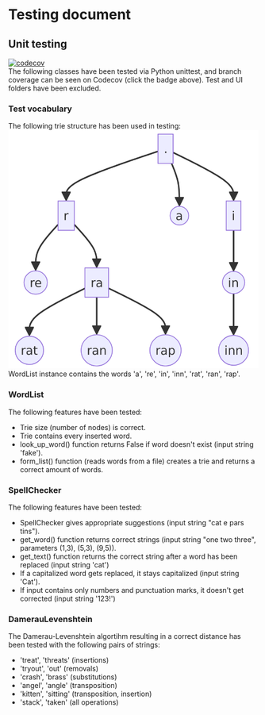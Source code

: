 # Testing document

## Unit testing

[![codecov](https://codecov.io/gh/mizhonka/Spell-checker/graph/badge.svg?token=2QSRCPDGGL)](https://codecov.io/gh/mizhonka/Spell-checker)  
The following classes have been tested via Python unittest, and branch coverage can be seen on Codecov (click the badge above). Test and UI folders have been excluded.

### Test vocabulary

The following trie structure has been used in testing:  
![Trie diagram](https://github.com/mizhonka/Spell-checker/blob/main/Documentation/trie%20diagram.png)  
WordList instance contains the words 'a', 're', 'in', 'inn', 'rat', 'ran', 'rap'.

### WordList

The following features have been tested:

* Trie size (number of nodes) is correct.
* Trie contains every inserted word.
* look_up_word() function returns False if word doesn't exist (input string 'fake').
* form_list() function (reads words from a file) creates a trie and returns a correct amount of words.

### SpellChecker

The following features have been tested:

* SpellChecker gives appropriate suggestions (input string "cat e pars tins").
* get_word() function returns correct strings (input string "one two three", parameters (1,3), (5,3), (9,5)).
* get_text() function returns the correct string after a word has been replaced (input string 'cat')
* If a capitalized word gets replaced, it stays capitalized (input string 'Cat').
* If input contains only numbers and punctuation marks, it doesn't get corrected (input string '123!')

### DamerauLevenshtein

The Damerau-Levenshtein algortihm resulting in a correct distance has been tested with the following pairs of strings:
* 'treat', 'threats' (insertions)
* 'tryout', 'out' (removals)
* 'crash', 'brass' (substitutions)
* 'angel', 'angle' (transposition)
* 'kitten', 'sitting' (transposition, insertion)
* 'stack', 'taken' (all operations)


